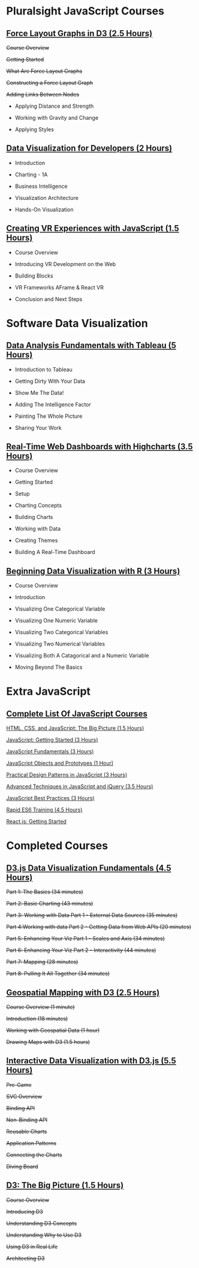 # **Pluralsight JavaScript Courses**

## **[Force Layout Graphs in D3 (2.5 Hours)](https://app.pluralsight.com/library/courses/force-layout-graphs-d3/description)**

~~Course Overview~~

~~Getting Started~~

~~What Are Force Layout Graphs~~

~~Constructing a Force Layout Graph~~

~~Adding Links Between Nodes~~

- Applying Distance and Strength

- Working with Gravity and Change

- Applying Styles

## **[Data Visualization for Developers (2 Hours)](https://app.pluralsight.com/library/courses/data-visualization-developers/table-of-contents)**

- Introduction

- Charting - 1A

- Business Intelligence

- Visualization Architecture

- Hands-On Visualization

## **[Creating VR Experiences with JavaScript (1.5 Hours)](https://app.pluralsight.com/library/courses/vr-creating-experiences-javascript/table-of-contents)**

- Course Overview

- Introducing VR Development on the Web

- Building Blocks

- VR Frameworks AFrame & React VR

- Conclusion and Next Steps

# **Software Data Visualization**

## **[Data Analysis Fundamentals with Tableau (5 Hours)](https://app.pluralsight.com/library/courses/data-analysis-fundamentals-tableau/table-of-contents)**

- Introduction to Tableau

- Getting Dirty With Your Data

- Show Me The Data!

- Adding The Intelligence Factor

- Painting The Whole Picture

- Sharing Your Work

## **[Real-Time Web Dashboards with Highcharts (3.5 Hours)](https://app.pluralsight.com/library/courses/real-time-web-dashboards-highcharts/table-of-contents)**

- Course Overview

- Getting Started

- Setup

- Charting Concepts

- Building Charts

- Working with Data

- Creating Themes

- Building A Real-Time Dashboard

## **[Beginning Data Visualization with R (3 Hours)](https://app.pluralsight.com/library/courses/r-data-visualization-beginner/table-of-contents)**

- Course Overview

- Introduction

- Visualizing One Categorical Variable

- Visualizing One Numeric Variable

- Visualizing Two Categorical Variables

- Visualizing Two Numerical Variables

- Visualizing Both A Catagorical and a Numeric Variable

- Moving Beyond The Basics

# **Extra JavaScript**

## **[Complete List Of JavaScript Courses](https://app.pluralsight.com/paths/skills/javascript)**

[HTML, CSS, and JavaScript: The Big Picture (1.5 Hours)](https://app.pluralsight.com/library/courses/html-css-javascript-big-picture/table-of-contents)

[JavaScript: Getting Started (3 Hours)](https://app.pluralsight.com/library/courses/javascript-getting-started/table-of-contents)

[JavaScript Fundamentals (3 Hours)](https://app.pluralsight.com/library/courses/javascript-fundamentals/table-of-contents)

[JavaScript Objects and Prototypes (1 Hour)](https://app.pluralsight.com/library/courses/javascript-objects-prototypes/table-of-contents)

[Practical Design Patterns in JavaScript (3 Hours)](https://app.pluralsight.com/library/courses/javascript-practical-design-patterns/table-of-contents)

[Advanced Techniques in JavaScript and jQuery (3.5 Hours)](https://app.pluralsight.com/library/courses/javascript-jquery-advanced-techniques/table-of-contents)

[JavaScript Best Practices (3 Hours)](https://app.pluralsight.com/library/courses/javascript-best-practices/table-of-contents)

[Rapid ES6 Training (4.5 Hours)](https://app.pluralsight.com/library/courses/rapid-es6-training/table-of-contents)

[React.js: Getting Started](https://app.pluralsight.com/library/courses/react-js-getting-started/table-of-contents)

# **Completed Courses**

## **[D3.js Data Visualization Fundamentals (4.5 Hours)](https://app.pluralsight.com/library/courses/d3js-data-visualization-fundamentals/table-of-contents)**

~~Part 1: The Basics (34 minutes)~~

~~Part 2: Basic Charting (43 minutes)~~

~~Part 3: Working with Data Part 1 - External Data Sources (35 minutes)~~

~~Part 4:Working with data Part 2 - Getting Data from Web APIs (20 minutes)~~

~~Part 5: Enhancing Your Viz Part 1 - Scales and Axis (34 minutes)~~

~~Part 6: Enhancing Your Viz Part 2 - Interactivity (44 minutes)~~

~~Part 7: Mapping (28 minutes)~~

~~Part 8: Pulling It All Together (34 minutes)~~

## **[Geospatial Mapping with D3 (2.5 Hours)](https://app.pluralsight.com/library/courses/geospatial-mapping-d3/table-of-contents)**

~~Course Overview (1 minute)~~

~~Introduction (18 minutes)~~

~~Working with Geospatial Data (1 hour)~~

~~Drawing Maps with D3 (1.5 hours)~~

## **[Interactive Data Visualization with D3.js (5.5 Hours)](https://app.pluralsight.com/library/courses/interactive-data-visualization-d3js/table-of-contents)**

~~Pre-Game~~

~~SVG Overview~~

~~Binding API~~

~~Non-Binding API~~

~~Reusable Charts~~

~~Application Patterns~~

~~Connecting the Charts~~

~~Diving Board~~

## **[D3: The Big Picture (1.5 Hours)](https://app.pluralsight.com/library/courses/d3-big-picture/description)**

~~Course Overview~~

~~Introducing D3~~

~~Understanding D3 Concepts~~

~~Understanding Why to Use D3~~

~~Using D3 in Real Life~~

~~Architecting D3~~